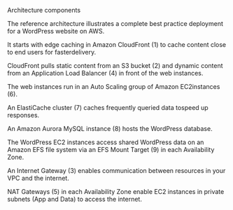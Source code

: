 Architecture components

The reference architecture illustrates a complete best practice deployment for a WordPress website on AWS.

It starts with edge caching in Amazon CloudFront (1) to cache content close to end users for fasterdelivery.

CloudFront pulls static content from an S3 bucket (2) and dynamic content from an Application Load Balancer (4) in front of the web instances.

The web instances run in an Auto Scaling group of Amazon EC2instances (6).

An ElastiCache cluster (7) caches frequently queried data tospeed up responses.

An Amazon Aurora MySQL instance (8) hosts the WordPress database.

The WordPress EC2 instances access shared WordPress data on an Amazon EFS file system via an EFS Mount Target (9) in each Availability Zone.

An Internet Gateway (3) enables communication between resources in your VPC and the internet.

NAT Gateways (5) in each Availability Zone enable EC2 instances in private subnets (App and Data) to access the internet.
